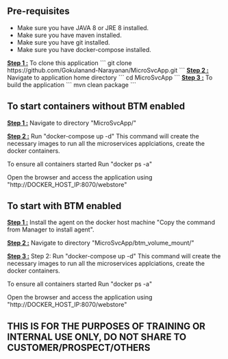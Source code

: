 
<h2>Pre-requisites</h2> 
<ul>
  <li>Make sure you have JAVA 8 or JRE 8 installed.</li>
  <li>Make sure you have maven installed.</li>
  <li>Make sure you have git installed.</li>
  <li>Make sure you have docker-compose installed.</li>
</ul>
<b><u>Step 1 :</u></b> To clone this application
```
git clone https://github.com/Gokulanand-Narayanan/MicroSvcApp.git
```
<b><u>Step 2 :</u></b> Navigate to application home directory 
```
cd MicroSvcApp
```
<b><u>Step 3 :</u></b> To build the application 
```
mvn clean package
```

<h2>To start containers without BTM enabled</h2>

<b><u>Step 1 :</u></b> Navigate to directory "MicroSvcApp/"  

<b><u>Step 2 :</u></b> Run "docker-compose up -d" This command will create the necessary images to run all the microservices applciations, create the docker containers. 

To ensure all containers started  Run "docker ps -a"

Open the browser and access the application using "http://DOCKER_HOST_IP:8070/webstore"


<h2>To start with BTM enabled </h2>

<b><u>Step 1 :</u></b> Install the agent on the docker host machine "Copy the command from Manager to install agent".

<b><u>Step 2 :</u></b> Navigate to directory "MicroSvcApp/btm_volume_mount/" 

<b><u>Step 3 :</u></b> Step 2: Run "docker-compose up -d" This command will create the necessary images to run all the microservices applciations, create the docker containers.

To ensure all containers started  Run "docker ps -a"

Open the browser and access the application using "http://DOCKER_HOST_IP:8070/webstore"


<h2>THIS IS FOR THE PURPOSES OF TRAINING OR INTERNAL USE ONLY, DO NOT SHARE TO CUSTOMER/PROSPECT/OTHERS</h2> 

